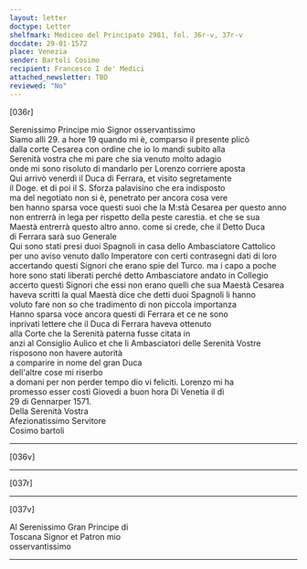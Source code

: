 ```yaml
---
layout: letter
doctype: Letter
shelfmark: Mediceo del Principato 2981, fol. 36r-v, 37r-v
docdate: 29-01-1572
place: Venezia
sender: Bartoli Cosimo
recipient: Francesco I de' Medici
attached_newsletter: TBD
reviewed: "No"
---
```


[036r]  
  
  
Serenissimo Principe mio Signor osservantissimo  
Siamo alli 29. a hore 19 quando mi è, comparso il presente plicò  
dalla corte Cesarea con ordine che io lo mandi subito alla  
Serenità vostra che mi pare che sia venuto molto adagio  
onde mi sono risoluto di mandarlo per Lorenzo corriere aposta  
Qui arrivò venerdì il Duca di Ferrara, et visito segretamente  
il Doge. et di poi il S. Sforza palavisino che era indisposto  
ma del negotiato non si è, penetrato per ancora cosa vere  
ben hanno sparsa voce questi suoi che la M:stà Cesarea per questo anno  
non entrerrà in lega per rispetto della peste carestia. et che se sua  
Maestà entrerrà questo altro anno. come si crede, che il Detto Duca  
di Ferrara sarà suo Generale  
Qui sono stati presi duoi Spagnoli in casa dello Ambasciatore Cattolico  
per uno aviso venuto dallo Imperatore con certi contrasegni dati di loro  
accertando questi Signori che erano spie del Turco. ma i capo a poche  
hore sono stati liberati perché detto Ambasciatore andato in Collegio  
accerto questi Signori che essi non erano quelli che sua Maestà Cesarea  
haveva scritti la qual Maestà dice che detti duoi Spagnoli li hanno  
voluto fare non so che tradimento di non piccola importanza  
Hanno sparsa voce ancora questi di Ferrara et ce ne sono  
inprivati lettere che il Duca di Ferrara haveva ottenuto  
alla Corte che la Serenità paterna fusse citata in  
anzi al Consiglio Aulico et che li Ambasciatori delle Serenità Vostre  
risposono non havere autorità  
a comparire in nome del gran Duca  
dell'altre cose mi riserbo  
a domani per non perder tempo dio vi feliciti. Lorenzo mi ha  
promesso esser costì Giovedi a buon hora Di Venetia il dì  
29 di Gennarper 1571.  
Della Serenità Vostra  
Afezionatissimo Servitore  
Cosimo bartoli  
  
---  

[036v]  
  
  
  
---  

[037r]  
  
  
  
---  

[037v]  
  
  
Al Serenissimo Gran Principe di  
Toscana Signor et Patron mio  
osservantissimo  
  
---  

